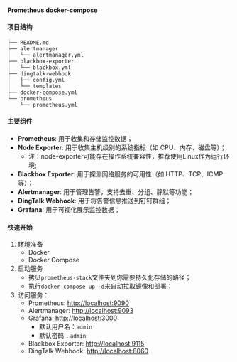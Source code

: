 #### Prometheus docker-compose  

#### 项目结构

```
├── README.md
├── alertmanager
│   └── alertmanager.yml
├── blackbox-exporter
│   └── blackbox.yml
├── dingtalk-webhook
│   ├── config.yml
│   └── templates
├── docker-compose.yml
└── prometheus
    └── prometheus.yml
```

#### 主要组件

- **Prometheus**: 用于收集和存储监控数据；
- **Node Exporter**: 用于收集主机级别的系统指标（如 CPU、内存、磁盘等）；
  - 注：node-exporter可能存在操作系统兼容性，推荐使用Linux作为运行环境;
- **Blackbox Exporter**: 用于探测网络服务的可用性（如 HTTP、TCP、ICMP 等）；
- **Alertmanager**: 用于管理告警，支持去重、分组、静默等功能；
- **DingTalk Webhook**: 用于将告警信息推送到钉钉群组；
- **Grafana**: 用于可视化展示监控数据；

#### 快速开始

1. 环境准备
   - Docker
   - Docker Compose
2. 启动服务
   - 拷贝`prometheus-stack`文件夹到你需要持久化存储的路径；
   - 执行`docker-compose up -d`来自动拉取镜像和部署；
3. 访问服务：
   - Prometheus: [http://localhost:9090](http://localhost:9090/)
   - Alertmanager: [http://localhost:9093](http://localhost:9093/)
   - Grafana: [http://localhost:3000](http://localhost:3000/)
     - 默认用户名：`admin`
     - 默认密码：`admin`
   - Blackbox Exporter: [http://localhost:9115](http://localhost:9115/)
   - DingTalk Webhook: [http://localhost:8060](http://localhost:8060/)

